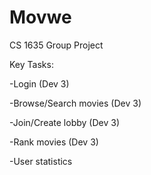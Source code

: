 # Movwe
CS 1635 Group Project

Key Tasks: 

-Login (Dev 3)

-Browse/Search movies (Dev 3)

-Join/Create lobby (Dev 3)

-Rank movies (Dev 3)

-User statistics
